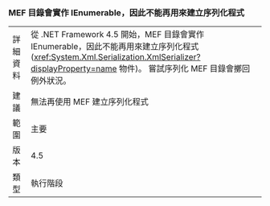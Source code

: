 ### <a name="mef-catalogs-implement-ienumerable-and-therefore-can-no-longer-be-used-to-create-a-serializer"></a>MEF 目錄會實作 IEnumerable，因此不能再用來建立序列化程式

|   |   |
|---|---|
|詳細資料|從 .NET Framework 4.5 開始，MEF 目錄會實作 IEnumerable，因此不能再用來建立序列化程式 (<xref:System.Xml.Serialization.XmlSerializer?displayProperty=name> 物件)。 嘗試序列化 MEF 目錄會擲回例外狀況。|
|建議|無法再使用 MEF 建立序列化程式|
|範圍|主要|
|版本|4.5|
|類型|執行階段|

